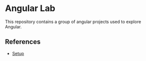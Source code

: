 # Angular Lab

This repository contains a group of angular projects used to explore Angular.

## References

* [Setup](./docs/setup.md)